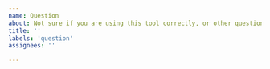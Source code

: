 ```yaml
---
name: Question
about: Not sure if you are using this tool correctly, or other questions? This is the place.
title: ''
labels: 'question'
assignees: ''

---
```

<!--
For the Question,
Include the following:
------------------------
What are you trying to accomplish?
What have you tried?
-->